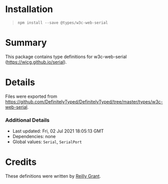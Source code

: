 # Installation
> `npm install --save @types/w3c-web-serial`

# Summary
This package contains type definitions for w3c-web-serial (https://wicg.github.io/serial).

# Details
Files were exported from https://github.com/DefinitelyTyped/DefinitelyTyped/tree/master/types/w3c-web-serial.

### Additional Details
 * Last updated: Fri, 02 Jul 2021 18:05:13 GMT
 * Dependencies: none
 * Global values: `Serial`, `SerialPort`

# Credits
These definitions were written by [Reilly Grant](https://github.com/reillyeon).

